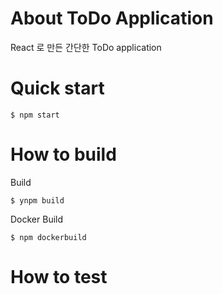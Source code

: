 # About ToDo Application

React 로 만든 간단한 ToDo application

# Quick start

```
$ npm start
```

# How to build

Build

```
$ ynpm build
```

Docker Build

```
$ npm dockerbuild
```

# How to test
